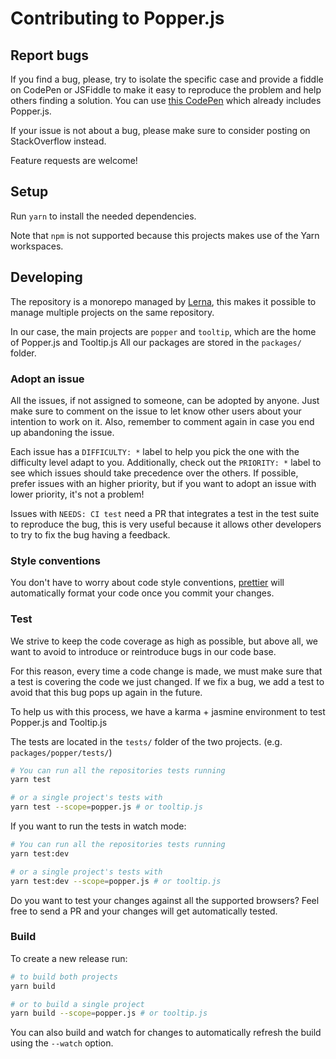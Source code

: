 # Contributing to Popper.js

## Report bugs

If you find a bug, please, try to isolate the specific case and provide a fiddle on CodePen or JSFiddle to make it easy
to reproduce the problem and help others finding a solution. You can
use [this CodePen](http://codepen.io/FezVrasta/pen/wGqJEz) which already includes Popper.js.

If your issue is not about a bug, please make sure to consider posting on StackOverflow instead.

Feature requests are welcome!

## Setup

Run `yarn` to install the needed dependencies.

Note that `npm` is not supported because this projects makes use of the Yarn workspaces.

## Developing

The repository is a monorepo managed by [Lerna](https://github.com/lerna/lerna), this makes it possible to manage
multiple projects on the same repository.

In our case, the main projects are `popper` and `tooltip`, which are the home of Popper.js and Tooltip.js All our
packages are stored in the `packages/` folder.

### Adopt an issue

All the issues, if not assigned to someone, can be adopted by anyone. Just make sure to comment on the issue to let know
other users about your intention to work on it. Also, remember to comment again in case you end up abandoning the issue.

Each issue has a `DIFFICULTY: *` label to help you pick the one with the difficulty level adapt to you. Additionally,
check out the `PRIORITY: *` label to see which issues should take precedence over the others. If possible, prefer issues
with an higher priority, but if you want to adopt an issue with lower priority, it's not a problem!

Issues with `NEEDS: CI test` need a PR that integrates a test in the test suite to reproduce the bug, this is very
useful because it allows other developers to try to fix the bug having a feedback.

### Style conventions

You don't have to worry about code style conventions, [prettier](https://github.com/prettier/prettier)
will automatically format your code once you commit your changes.

### Test

We strive to keep the code coverage as high as possible, but above all, we want to avoid to introduce or reintroduce
bugs in our code base.

For this reason, every time a code change is made, we must make sure that a test is covering the code we just changed.
If we fix a bug, we add a test to avoid that this bug pops up again in the future.

To help us with this process, we have a karma + jasmine environment to test Popper.js and Tooltip.js

The tests are located in the `tests/` folder of the two projects. (e.g. `packages/popper/tests/`)

```bash
# You can run all the repositories tests running
yarn test

# or a single project's tests with
yarn test --scope=popper.js # or tooltip.js
```

If you want to run the tests in watch mode:

```bash
# You can run all the repositories tests running
yarn test:dev

# or a single project's tests with
yarn test:dev --scope=popper.js # or tooltip.js
```

Do you want to test your changes against all the supported browsers? Feel free to send a PR and your changes will get
automatically tested.

### Build

To create a new release run:

```bash
# to build both projects
yarn build

# or to build a single project
yarn build --scope=popper.js # or tooltip.js
```

You can also build and watch for changes to automatically refresh the build using the `--watch` option.
